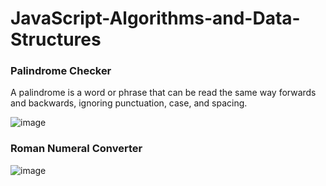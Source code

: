 # JavaScript-Algorithms-and-Data-Structures
### Palindrome Checker
 A palindrome is a word or phrase that can be read the same way forwards and backwards, ignoring punctuation, case, and spacing.

![image](https://github.com/Milave-kun/JavaScript-Algorithms-and-Data-Structures/assets/125982535/edda302b-ef5a-44d0-af34-9d228858db3d)

### Roman Numeral Converter
![image](https://github.com/Milave-kun/JavaScript-Algorithms-and-Data-Structures/assets/125982535/5edf5f2c-244d-4319-8e15-d5f1b8f5b18c)

 
